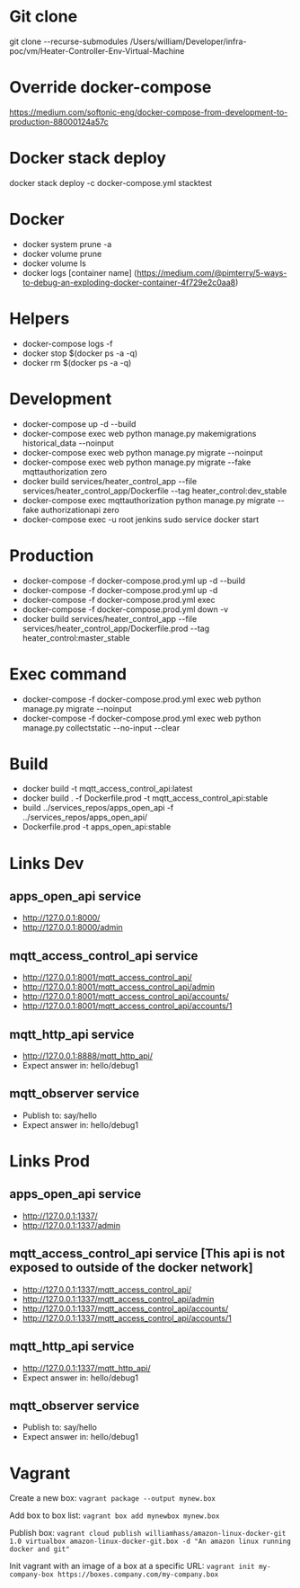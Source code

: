 # Git clone
git clone --recurse-submodules /Users/william/Developer/infra-poc/vm/Heater-Controller-Env-Virtual-Machine

# Override docker-compose
https://medium.com/softonic-eng/docker-compose-from-development-to-production-88000124a57c

# Docker stack deploy
docker stack deploy -c docker-compose.yml stacktest

# Docker
- docker system prune -a
- docker volume prune
- docker volume ls
- docker logs [container name] (https://medium.com/@pimterry/5-ways-to-debug-an-exploding-docker-container-4f729e2c0aa8)

# Helpers
- docker-compose logs -f
- docker stop $(docker ps -a -q)
- docker rm $(docker ps -a -q)



# Development
- docker-compose up -d --build
- docker-compose exec web python manage.py makemigrations historical_data --noinput
- docker-compose exec web python manage.py migrate --noinput
- docker-compose exec web python manage.py migrate --fake mqttauthorization zero
- docker build services/heater_control_app --file services/heater_control_app/Dockerfile --tag heater_control:dev_stable
- docker-compose exec mqttauthorization python manage.py migrate --fake authorizationapi zero
- docker-compose exec -u root jenkins sudo service docker start

# Production
- docker-compose -f docker-compose.prod.yml up -d --build
- docker-compose -f docker-compose.prod.yml up -d
- docker-compose -f docker-compose.prod.yml exec
- docker-compose -f docker-compose.prod.yml down -v
- docker build services/heater_control_app --file services/heater_control_app/Dockerfile.prod --tag heater_control:master_stable

# Exec command
- docker-compose -f docker-compose.prod.yml exec web python manage.py migrate --noinput
- docker-compose -f docker-compose.prod.yml exec web python manage.py collectstatic --no-input --clear


# Build
- docker build -t mqtt_access_control_api:latest
- docker build . -f Dockerfile.prod -t mqtt_access_control_api:stable
- build ../services_repos/apps_open_api -f ../services_repos/apps_open_api/
- Dockerfile.prod -t apps_open_api:stable


# Links Dev
## apps_open_api service
- http://127.0.0.1:8000/
- http://127.0.0.1:8000/admin

## mqtt_access_control_api service
- http://127.0.0.1:8001/mqtt_access_control_api/
- http://127.0.0.1:8001/mqtt_access_control_api/admin
- http://127.0.0.1:8001/mqtt_access_control_api/accounts/
- http://127.0.0.1:8001/mqtt_access_control_api/accounts/1

## mqtt_http_api service
- http://127.0.0.1:8888/mqtt_http_api/
- Expect answer in: hello/debug1

## mqtt_observer service
- Publish to: say/hello
- Expect answer in: hello/debug1

# Links Prod
## apps_open_api service
- http://127.0.0.1:1337/
- http://127.0.0.1:1337/admin

## mqtt_access_control_api service [This api is not exposed to outside of the docker network]
- http://127.0.0.1:1337/mqtt_access_control_api/
- http://127.0.0.1:1337/mqtt_access_control_api/admin
- http://127.0.0.1:1337/mqtt_access_control_api/accounts/
- http://127.0.0.1:1337/mqtt_access_control_api/accounts/1

## mqtt_http_api service
- http://127.0.0.1:1337/mqtt_http_api/
- Expect answer in: hello/debug1

## mqtt_observer service
- Publish to: say/hello
- Expect answer in: hello/debug1

# Vagrant
Create a new box: `vagrant package --output mynew.box`

Add box to box list: `vagrant box add mynewbox mynew.box`

Publish box: `vagrant cloud publish williamhass/amazon-linux-docker-git 1.0 virtualbox amazon-linux-docker-git.box -d "An amazon linux running docker and git"`

Init vagrant with an image of a box at a specific URL: `vagrant init my-company-box https://boxes.company.com/my-company.box`
